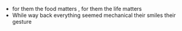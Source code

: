 -  for them the food matters , for them the life matters
- While way back everything seemed mechanical their smiles their gesture